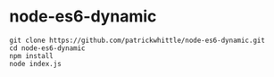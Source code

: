 # node-es6-dynamic

```
git clone https://github.com/patrickwhittle/node-es6-dynamic.git
cd node-es6-dynamic
npm install
node index.js
```
